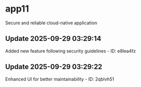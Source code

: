 # app11
Secure and reliable cloud-native application

## Update 2025-09-29 03:29:14
Added new feature following security guidelines - ID: e8lea4fz


## Update 2025-09-29 03:29:22
Enhanced UI for better maintainability - ID: 2qblvh51

